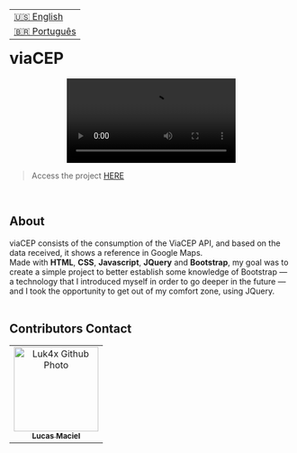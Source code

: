 <table align="right">
  <tr>
    <td>
      <a href="readme-en.md">🇺🇸 English</a>
    </td>
  </tr>
  <tr>
    <td>
      <a href="README.md">🇧🇷 Português</a>
    </td>
  </tr>
</table>
<br>

# viaCEP
<p align="center">
  <video src=" ">
</p>

> Access the project [HERE](https://luk4x.github.io/viaCEP-API/)
<br>
  
## About
viaCEP consists of the consumption of the ViaCEP API, and based on the data received, it shows a reference in Google Maps.<br>
Made with <b>HTML</b>, <b>CSS</b>, <b>Javascript</b>, <b>JQuery</b> and <b>Bootstrap</b>, my goal was to create a simple project to better establish some knowledge of Bootstrap — a technology that I introduced myself in order to go deeper in the future — and I took the opportunity to get out of my comfort zone, using JQuery.
<br>
<br>

## Contributors Contact
<table>
  <tr>
    <td align="center">
      <a href="https://www.linkedin.com/in/lucasmacielf/">
        <img src="https://avatars.githubusercontent.com/Luk4x" width="150px;" alt="Luk4x Github Photo"/><br>
        <sub>
          <b>Lucas Maciel</b>
        </sub>
      </a>
    </td>
  </tr>
</table>
